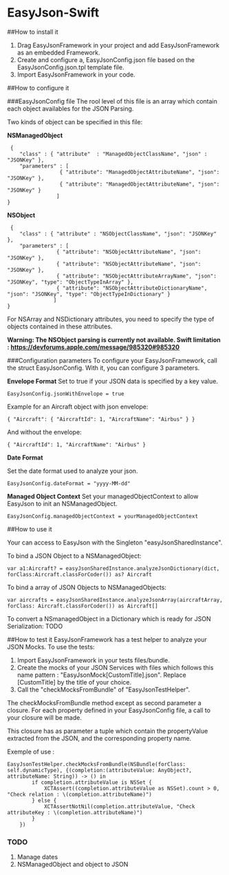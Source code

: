 EasyJson-Swift
==============

##How to install it
1. Drag EasyJsonFramework in your project and add EasyJsonFramework as an embedded Framework.
2. Create and configure a, EasyJsonConfig.json file based on the EasyJsonConfig.json.tpl template file.
3. Import EasyJsonFramework in your code.

##How to configure it

###EasyJsonConfig file
The rool level of this file is an array which contain each object availables for the JSON Parsing.

Two kinds of object can be specified in this file:

**NSManagedObject**

     {
        "class" : { "attribute"  : "ManagedObjectClassName", "json" : "JSONKey" },
        "parameters" : [
                     { "attribute": "ManagedObjectAttributeName", "json": "JSONKey" },
                     { "attribute": "ManagedObjectAttributeName", "json": "JSONKey" }
                    ]
    }

**NSObject**

     {
        "class" : { "attribute" : "NSObjectClassName", "json": "JSONKey" },
        "parameters" : [
                    { "attribute": "NSObjectAttributeName", "json": "JSONKey" },
                    { "attribute": "NSObjectAttributeName", "json": "JSONKey" },
                    { "attribute": "NSObjectAttributeArrayName", "json": "JSONKey", "type": "ObjectTypeInArray" },
                    { "attribute": "NSObjectAttributeDictionaryName", "json": "JSONKey", "type": "ObjectTypeInDictionary" }
                   ]
    }
For NSArray and NSDictionary attributes, you need to specify the type of objects contained in these attributes.

**Warning: The NSObject parsing is currently not available. Swift limitation : https://devforums.apple.com/message/985320#985320**


###Configuration parameters
To configure your EasyJsonFramework, call the struct EasyJsonConfig. With it, you can configure 3 parameters.

**Envelope Format**
Set to true if your JSON data is specified by a key value.

    EasyJsonConfig.jsonWithEnvelope = true

Example for an Aircraft object with json envelope:

    { "Aircraft": { "AircraftId": 1, "AircraftName": "Airbus" } }

And without the envelope:

    { "AircraftId": 1, "AircraftName": "Airbus" }

**Date Format**

Set the date format used to analyze your json.

    EasyJsonConfig.dateFormat = "yyyy-MM-dd"

**Managed Object Context**
Set your managedObjectContext to allow EasyJson to init an NSManagedObject.

    EasyJsonConfig.managedObjectContext = yourManagedObjectContext

##How to use it

Your can access to EasyJson with the Singleton "easyJsonSharedInstance".

To bind a JSON Object to a NSManagedObject:

    var a1:Aircraft? = easyJsonSharedInstance.analyzeJsonDictionary(dict, forClass:Aircraft.classForCoder()) as? Aircraft

To bind a array of JSON Objects to NSManagedObjects:

    var aircrafts = easyJsonSharedInstance.analyzeJsonArray(aircraftArray, forClass: Aircraft.classForCoder()) as Aircraft[]

To convert a NSmanagedObject in a Dictionary which is ready for JSON Serialization:
TODO


##How to test it
EasyJsonFramework has a test helper to analyze your JSON Mocks.
To use the tests:

1. Import EasyJsonFramework in your tests files/bundle.
2. Create the mocks of your JSON Services with files which follows this name pattern : "EasyJsonMock[CustomTitle].json". Replace [CustomTitle] by the title of your choice.
3. Call the "checkMocksFromBundle" of "EasyJsonTestHelper".

The checkMocksFromBundle method except as second parameter a closure. For each property defined in your EasyJsonConfig file, a call to your closure will be made.

This closure has as parameter a tuple which contain the propertyValue extracted from the JSON, and the corresponding property name.

Exemple of use :

    EasyJsonTestHelper.checkMocksFromBundle(NSBundle(forClass: self.dynamicType), {(completion:(attributeValue: AnyObject?, attributeName: String)) -> () in
            if completion.attributeValue is NSSet {
                XCTAssert((completion.attributeValue as NSSet).count > 0, "Check relation : \(completion.attributeName)")
            } else {
                XCTAssertNotNil(completion.attributeValue, "Check attributeKey : \(completion.attributeName)")
            }
        })



### TODO
1. Manage dates
2. NSManagedObject and object to JSON